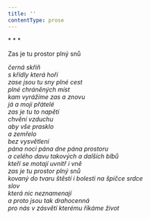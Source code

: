 ```yaml
---
title: ''
contentType: prose
---
```


\* \* \*

Zas je tu prostor plný snů

_černá skříň  
s křídly která hoří  
zase jsou tu sny plné cest  
plné chráněných míst  
kam vyrážíme zas a znovu  
já a moji přátelé  
zas je tu to napětí  
chvění vzduchu  
aby vše prasklo  
a zemřelo  
bez vysvětlení  
pána noci pána dne pána prostoru  
a celého davu takových a dalších blbů  
kteří se motají uvnitř i vně  
zas je tu prostor plný snů  
kovaný do tvaru štěstí i bolesti na špičce srdce  
slov  
která nic neznamenají  
a proto jsou tak drahocenná  
pro nás v zásvětí kterému říkáme život_

